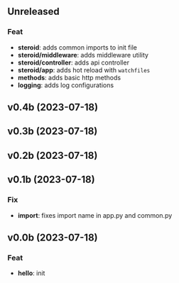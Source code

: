 ## Unreleased

### Feat

- **steroid**: adds common imports to init file
- **steroid/middleware**: adds middleware utility
- **steroid/controller**: adds api controller
- **steroid/app**: adds hot reload with `watchfiles`
- **methods**: adds basic http methods
- **logging**: adds log configurations

## v0.4b (2023-07-18)

## v0.3b (2023-07-18)

## v0.2b (2023-07-18)

## v0.1b (2023-07-18)

### Fix

- **import**: fixes import name in app.py and common.py

## v0.0b (2023-07-18)

### Feat

- **hello**: init
